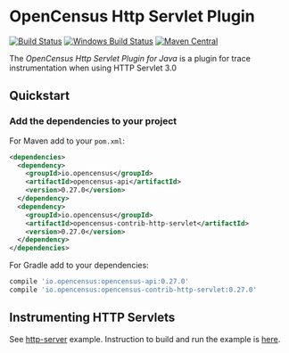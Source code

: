 # OpenCensus Http Servlet Plugin
[![Build Status][travis-image]][travis-url]
[![Windows Build Status][appveyor-image]][appveyor-url]
[![Maven Central][maven-image]][maven-url]

The *OpenCensus Http Servlet Plugin for Java* is a plugin for trace instrumentation when using HTTP Servlet 3.0

## Quickstart

### Add the dependencies to your project

For Maven add to your `pom.xml`:
```xml
<dependencies>
  <dependency>
    <groupId>io.opencensus</groupId>
    <artifactId>opencensus-api</artifactId>
    <version>0.27.0</version>
  </dependency>
  <dependency>
    <groupId>io.opencensus</groupId>
    <artifactId>opencensus-contrib-http-servlet</artifactId>
    <version>0.27.0</version>
  </dependency>
</dependencies>
```

For Gradle add to your dependencies:
```groovy
compile 'io.opencensus:opencensus-api:0.27.0'
compile 'io.opencensus:opencensus-contrib-http-servlet:0.27.0'
```

## Instrumenting HTTP Servlets

See [http-server][httpservlet-code] example. Instruction to build and run the example is [here][httpservlet-run].

[travis-image]: https://travis-ci.org/census-instrumentation/opencensus-java.svg?branch=master
[travis-url]: https://travis-ci.org/census-instrumentation/opencensus-java
[appveyor-image]: https://ci.appveyor.com/api/projects/status/hxthmpkxar4jq4be/branch/master?svg=true
[appveyor-url]: https://ci.appveyor.com/project/opencensusjavateam/opencensus-java/branch/master
[maven-image]: https://maven-badges.herokuapp.com/maven-central/io.opencensus/opencensus-contrib-http-servlet/badge.svg
[maven-url]: https://maven-badges.herokuapp.com/maven-central/io.opencensus/opencensus-contrib-http-servlet
[httpservlet-run]: https://github.com/census-instrumentation/opencensus-java/tree/master/examples#to-run-http-server-and-client
[httpservlet-code]: https://github.com/census-instrumentation/opencensus-java/blob/master/examples/src/main/java/io/opencensus/examples/http/jetty/server/HelloWorldServer.java
